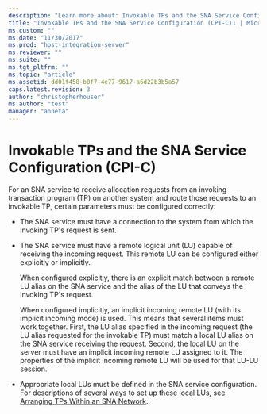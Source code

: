 ```yaml
---
description: "Learn more about: Invokable TPs and the SNA Service Configuration (CPI-C)"
title: "Invokable TPs and the SNA Service Configuration (CPI-C)1 | Microsoft Docs"
ms.custom: ""
ms.date: "11/30/2017"
ms.prod: "host-integration-server"
ms.reviewer: ""
ms.suite: ""
ms.tgt_pltfrm: ""
ms.topic: "article"
ms.assetid: dd01f458-b0f7-4e77-9617-a6d22b3b5a57
caps.latest.revision: 3
author: "christopherhouser"
ms.author: "test"
manager: "anneta"
---
```

# Invokable TPs and the SNA Service Configuration (CPI-C)
For an SNA service to receive allocation requests from an invoking transaction program (TP) on another system and route those requests to an invokable TP, certain parameters must be configured correctly:  
  
-   The SNA service must have a connection to the system from which the invoking TP's request is sent.  
  
-   The SNA service must have a remote logical unit (LU) capable of receiving the incoming request. This remote LU can be configured either explicitly or implicitly.  
  
     When configured explicitly, there is an explicit match between a remote LU alias on the SNA service and the alias of the LU that conveys the invoking TP's request.  
  
     When configured implicitly, an implicit incoming remote LU (with its implicit incoming mode) is used. This means that several items must work together. First, the LU alias specified in the incoming request (the LU alias requested for the invokable TP) must match a local LU alias on the SNA service receiving the request. Second, the local LU on the server must have an implicit incoming remote LU assigned to it. The properties of the implicit incoming remote LU will be used for that LU-LU session.  
  
-   Appropriate local LUs must be defined in the SNA service configuration. For descriptions of several ways to set up these local LUs, see [Arranging TPs Within an SNA Network](../core/arranging-tps-within-an-sna-network-cpi-c-2.md).
